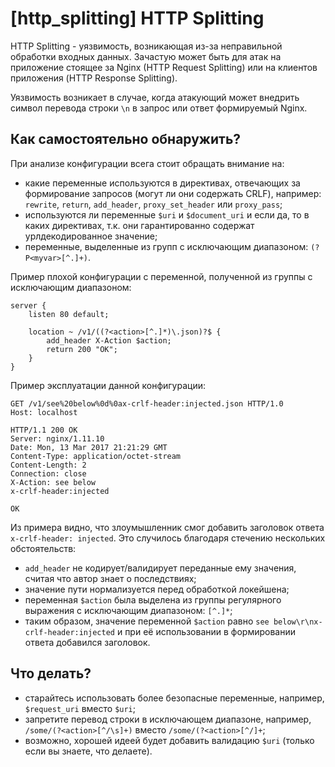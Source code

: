 # [http_splitting] HTTP Splitting

HTTP Splitting - уязвимость, возникающая из-за неправильной обработки входных данных.
Зачастую может быть для атак на приложение стоящее за Nginx (HTTP Request Splitting) или на клиентов приложения (HTTP Response Splitting).

Уязвимость возникает в случае, когда атакующий может внедрить символ перевода строки `\n` в запрос или ответ формируемый Nginx.

## Как самостоятельно обнаружить?
При анализе конфигурации всега стоит обращать внимание на:
  - какие переменные используются в директивах, отвечающих за формирование запросов (могут ли они содержать CRLF), например: `rewrite`, `return`, `add_header`, `proxy_set_header` или `proxy_pass`;
  - используются ли переменные `$uri` и `$document_uri` и если да, то в каких директивах, т.к. они гарантированно содержат урлдекодированное значение;
  - переменные, выделенные из групп с исключающим диапазоном: `(?P<myvar>[^.]+)`.

Пример плохой конфигурации с переменной, полученной из группы с исключающим диапазоном:
```nginx
server {
    listen 80 default;

    location ~ /v1/((?<action>[^.]*)\.json)?$ {
        add_header X-Action $action;
        return 200 "OK";
    }
}
```

Пример эксплуатации данной конфигурации:
```http
GET /v1/see%20below%0d%0ax-crlf-header:injected.json HTTP/1.0
Host: localhost

HTTP/1.1 200 OK
Server: nginx/1.11.10
Date: Mon, 13 Mar 2017 21:21:29 GMT
Content-Type: application/octet-stream
Content-Length: 2
Connection: close
X-Action: see below
x-crlf-header:injected

OK
```

Из примера видно, что злоумышленник смог добавить заголовок ответа `x-crlf-header: injected`. Это случилось благодаря стечению нескольких обстоятельств:
  - `add_header` не кодирует/валидирует переданные ему значения, считая что автор знает о последствиях;
  - значение пути нормализуется перед обработкой локейшена;
  - переменная `$action` была выделена из группы регулярного выражения с исключающим диапазоном: `[^.]*`;
  - таким образом, значение переменной `$action` равно `see below\r\nx-crlf-header:injected` и при её использовании в формировании ответа добавился заголовок.

## Что делать?
  - старайтесь использовать более безопасные переменные, например, `$request_uri` вместо `$uri`;
  - запретите перевод строки в исключающем диапазоне, например, `/some/(?<action>[^/\s]+)` вместо `/some/(?<action>[^/]+`;
  - возможно, хорошей идеей будет добавить валидацию `$uri` (только если вы знаете, что делаете).
